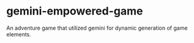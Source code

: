 # gemini-empowered-game
An adventure game that utilized gemini for dynamic generation of game elements.
